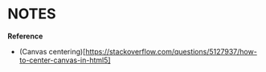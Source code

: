 # NOTES

**Reference**
- (Canvas centering)[https://stackoverflow.com/questions/5127937/how-to-center-canvas-in-html5]